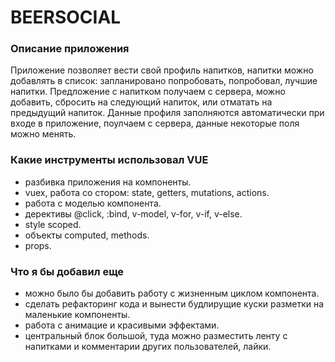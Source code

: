 # BEERSOCIAL

### Описание приложения
Приложение позволяет вести свой профиль напитков, напитки можно добавлять в список: запланировано попробовать, попробовал, лучшие напитки.
Предложение с напитком получаем с сервера, можно добавить, сбросить на следующий напиток, или отматать на предыдущий напиток.
Данные профиля заполняются автоматически при входе в приложение, поулчаем с сервера, данные некоторые поля можно менять.

### Какие инструменты использовал VUE
- разбивка приложения на компоненты.
- vuex, работа со стором: state, getters, mutations, actions.
- работа с моделью компонента.
- дерективы @click, :bind, v-model, v-for, v-if, v-else.
- style scoped.
- объекты computed, methods.
- props.

### Что я бы добавил еще
- можно было бы добавить работу с жизненным циклом компонента.
- сделать рефакторинг кода и вынести будлирущие куски разметки на маленькие компоненты.
- работа с анимацие и красивыми эффектами.
- центральный блок большой, туда можно разместить ленту с напитками и комментарии других пользователей, лайки.
